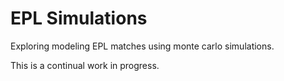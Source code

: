 # EPL Simulations

Exploring modeling EPL matches using monte carlo simulations.

This is a continual work in progress.